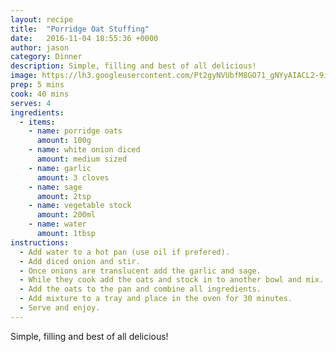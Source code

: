 ```yaml
---
layout: recipe
title:  "Porridge Oat Stuffing"
date:   2016-11-04 18:55:36 +0000
author: jason
category: Dinner
description: Simple, filling and best of all delicious!
image: https://lh3.googleusercontent.com/Pt2gyNVUbfM8GO71_gNYyAIACL2-9iwNP7zlaC6OfQYClmnVNQsUqvZW2GK4cZ4erzCHkMgXRA=s962-no
prep: 5 mins
cook: 40 mins
serves: 4
ingredients:
  - items:
    - name: porridge oats
      amount: 100g
    - name: white onion diced
      amount: medium sized
    - name: garlic
      amount: 3 cloves
    - name: sage
      amount: 2tsp
    - name: vegetable stock
      amount: 200ml
    - name: water
      amount: 1tbsp
instructions:
  - Add water to a hot pan (use oil if prefered).
  - Add diced onion and stir.
  - Once onions are translucent add the garlic and sage.
  - While they cook add the oats and stock in to another bowl and mix.
  - Add the oats to the pan and combine all ingredients.
  - Add mixture to a tray and place in the oven for 30 minutes.
  - Serve and enjoy.
---
```

Simple, filling and best of all delicious!
